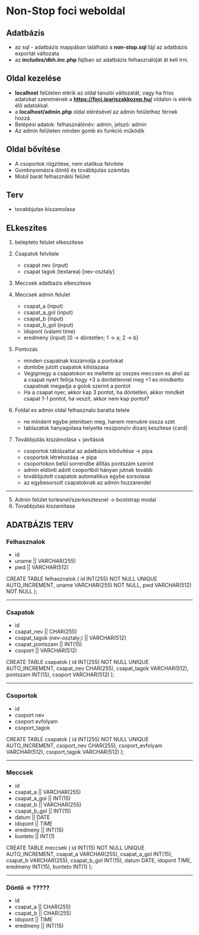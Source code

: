 # Non-Stop foci weboldal

## Adatbázis
- az sql - adatbázis mappában található a __non-stop.sql__ fájl az adatbázis exportát változata
- az __includes/dbh.inc.php__ fájlban az adatbázis felhasználóját át kell írni.

## Oldal kezelése
- __localhost__ felületen elérik az oldal tanulói változatát, vagy ha friss adatokat szeretnének a __https://foci.ipariszakkozep.hu/__ oldalon is elérik élő adatokkal.
- a __localhost/admin.php__ oldal elérésével az admin felülethez férnek hozzá.
- Belépési adatok: felhasználónév: admin, jelszó: admin
- Az admin felületen minden gomb és funkció működik

## Oldal bővítése
- A csoportok rögzítése, nem statikus felvitele
- Gombnyomásra döntő és továbbjutás számítás
- Mobil barát felhasználói felület

## Terv
- tovabbjutas kiszamolasa


## ELkeszites
1. belepteto felulet elkeszitese
2. Csapatok felvitele
    - csapat nev (input)
    - csapat tagok (textarea) [nev-osztaly]
3. Meccsek adatbazis elkeszitese
4. Meccsek admin felulet
    - csapat_a (input)
    - csapat_a_gol (input)
    - csapat_b (input)
    - csapat_b_gol (input)
    - idopont (valami time)
    - eredmeny (input) [0 -> döntetlen; 1 -> a; 2 -> b]
5. Pontozás
    - minden csapatnak kiszámolja a pontokat
    - dontobe jutott csapatok kilistazasa
    - Vegigmegy a csapatokon es mellette az osszes meccsen es ahol az a csapat nyert felirja hogy +3 a dontetlennel meg +1 es mindketto csapatnak megadja a golok szerint a pontot
    - Ha a csapat nyer, akkor kap 3 pontot, ha döntetlen, akkor mindkét csapat 1-1 pontot, ha veszít, akkor nem kap pontot?

6. Foldal es admin oldal felhasznalo baratta tetele
    - ne mindent egybe jelenitsen meg, hanem menukre ossza szet
    - tablazatok hanyagolasa helyette reszponziv dizanj keszitese (card)
7. Továbbjutás kiszámolása + javítások
    - csoportok táblázattal az adatbázis kibővítése -> pipa
    - csoportok létrehozása -> pipa
    - csoportokon belül sorrendbe állítás pontszám szerint 
    - admin eldönti adott csoportból hányan jutnak tovább
    - továbbjutott csapatok automatikus egybe sorsolasa
    - az egybesorsolt csapatoknak az admin hozzarendel

---

5. Admin felület torlesnel/szerkesztesnel -> bootstrap modal
6. Tovabbjutas kiszamitasa

## ADATBÁZIS TERV

### Felhasznalok
- id
- uname || VARCHAR(255)
- pwd   || VARCHAR(512)

CREATE TABLE felhasznalok (
    id INT(255) NOT NULL UNIQUE AUTO_INCREMENT,
    uname VARCHAR(255) NOT NULL,
    pwd VARCHAR(512) NOT NULL
);

---

### Csapatok
- id
- csapat_nev                  || CHAR(255)
- csapat_tagok (nev-osztaly;) || VARCHAR(512)
- csapat_pontszam             || INT(15)
- csoport                     || VARCHAR(512)

CREATE TABLE csapatok (
    id INT(255) NOT NULL UNIQUE AUTO_INCREMENT,
    csapat_nev CHAR(255),
    csapat_tagok VARCHAR(512),
    pontszam INT(15),
    csoport VARCHAR(512)
);

---

### Csoportok

- id 
- csoport nev
- csoport evfolyam
- csoport_tagok

CREATE TABLE csapatok (
    id INT(255) NOT NULL UNIQUE AUTO_INCREMENT,
    csoport_nev CHAR(255),
    csoport_evfolyam VARCHAR(512),
    csoport_tagok VARCHAR(512)
);

---

### Meccsek
- id
- csapat_a     || VARCHAR(255)
- csapat_a_gol || INT(15)
- csapat_b     || VARCHAR(255)
- csapat_b_gol || INT(15)
- datum        || DATE
- idopont      || TIME
- eredmeny     || INT(15)
- bunteto      || INT(1)

CREATE TABLE meccsek (
    id INT(15) NOT NULL UNIQUE AUTO_INCREMENT,
    csapat_a VARCHAR(255),
    csapat_a_gol INT(15),
    csapat_b VARCHAR(255),
    csapat_b_gol INT(15),
    datum DATE,
    idopont TIME,
    eredmeny INT(15),
    bunteto INT(1)
);

---

### Döntő -> ?????
- id
- csapat_a || CHAR(255)
- csapat_b || CHAR(255)
- idopont  || TIME
- eredmeny || INT(15)